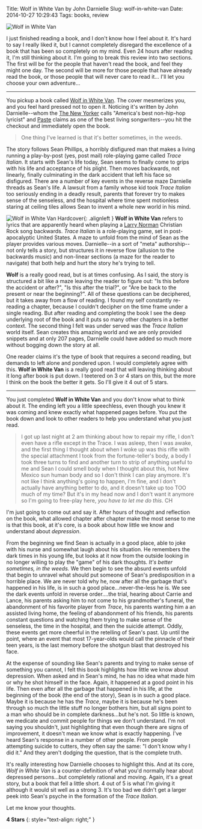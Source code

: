Title: Wolf in White Van by John Darnielle
Slug: wolf-in-white-van
Date: 2014-10-27 10:29:43
Tags: books, review

![Wolf in White Van]({filename}../static/images/2014/wolfinwhitevan-title.jpg "Wolf in White Van: A Novel")

I just finished reading a book, and I don't know how I feel about it.  It's hard to say I really liked it, but I cannot completely disregard the excellence of a book that has been so completely on my mind.  Even 24 hours after reading it, I'm still thinking about it.  I'm going to break this review into two sections.  The first will be for the people that haven't read the book, and feel they might one day.  The second will be more for those people that have already read the book, or those people that will never care to read it...  I'll let you choose your own adventure...

---

You pickup a book called [Wolf in White Van][book].  The cover mesmerizes you, and you feel hard pressed not to open it.  Noticing it's written by John Darnielle--whom the [The New Yorker][ny] calls "America's best non-hip-hop lyricist" and [Paste][] claims as one of the best living songwriters--you hit the checkout and immediately open the book.

> One thing I've learned is that it's better sometimes, in the weeds.

The story follows Sean Phillips, a horribly disfigured man that makes a living running a play-by-post (yes, post mail) role-playing game called _Trace Italian_.  It starts with Sean's life today, Sean seems to finally come to grips with his life and acceptance of his plight.  Then moves backwards, not linearly, finally culminating in the dark accident that left his face so disfigured.  There are a number of key events in the reverse maze Darnielle threads as Sean's life.  A lawsuit from a family whose kid took _Trace Italian_ too seriously ending in a deadly result, parents that forever try to makes sense of the senseless, and the hospital where time spent motionless staring at ceiling tiles allows Sean to invent a whole new world in his mind.

![Wolf in White Van Hardcover]({filename}../static/images/2014/wolfinwhitevan-cover.jpg "Wolf in White Van Hardcover"){: .alignleft } **Wolf in White Van** refers to lyrics that are apparently heard when playing a [Larry Norman][LN] Christian Rock song backwards.  _Trace Italian_ is a role-playing game, set in post-apocalyptic United States.  A maze to unfold from the mind of Sean as the player provides various moves.  Darnielle--in a sort of "meta" authorship--not only tells a story, but structures it in reverse flow (allusion to the backwards music) and non-linear sections (a maze for the reader to navigate) that both help and hurt the story he's trying to tell.

**Wolf** is a really good read, but is at times confusing.  As I said, the story is structured a bit like a maze leaving the reader to figure out: "Is this before the accident or after?", "Is this after the trial?", or "Are be back to the present or near the beginning?".  All of these questions can be deciphered, but it takes away from a flow of reading.  I found my self constantly re-reading a chapter, because I couldn't decipher on the time frame under a single reading.  But after reading and completing the book I see the deep underlying root of the book and it puts so many other chapters in a better context.  The second thing I felt was under served was the _Trace Italian_ world itself.  Sean creates this amazing world and we are only provided snippets and at only 207 pages, Darnielle could have added so much more without bogging down the story at all.

One reader claims it's the type of book that requires a second reading, but demands to left alone and pondered upon.  I would completely agree with this.  **Wolf in White Van** is a really good read that will leaving thinking about it long after book is put down.  I teetered on 3 or 4 stars on this, but the more I think on the book the better it gets.  So I'll give it 4 out of 5 stars.

---

You just completed **Wolf in White Van** and you don't know what to think about it.  The ending left you a little speechless, even though you knew it was coming and knew exactly what happened pages before.  You put the book down and look to other readers to help you understand what you just read.

> I got up last night at 2 am thinking about how to repair my rifle, I don't even have a rifle except in the Trace.  I was asleep, then I was awake, and the first thing I thought about when I woke up was this rifle with the special attachment I took from the fortune-teller's body, a body I took three turns to find and another turn to strip of anything useful to me and Sean I could smell body when I thought about this, hot New Mexico sun human body and so I don't think I can play anymore.  It's not like I think anything's going to happen, I'm fine, and I don't actually have anything better to do, and it doesn't take up too TOO much of my time?  But it's in my head now and I don't want it anymore so I'm going to free-play here, _you have to let me do this_.  CH

I'm just going to come out and say it.  After hours of thought and reflection on the book, what allowed chapter after chapter make the most sense to me is that this book, at it's core, is a book about how little we know and understand about _depression_.

From the beginning we find Sean is actually in a good place, able to joke with his nurse and somewhat laugh about his situation.  He remembers the dark times in his young life, but looks at it now from the outside looking in no longer willing to play the "game" of his dark thoughts.  _It's better sometimes, in the weeds._  We then begin to see the absurd events unfold that begin to unravel what should put someone of Sean's predisposition in a horrible place.  We are never told why he, now after all the garbage that's happened in his life, is in such a good place...never-the-less he is.  We see the dark events unfold in reverse order....the trial, hearing about Carrie and Lance, his parents asking him to not come to his grandmother's funeral, the abandonment of his favorite player from _Trace_, his parents wanting him a an assisted living home, the feeling of abandonment of his friends, his parents constant questions and watching them trying to make sense of the senseless, the time in the hospital, and then the suicide attempt.  Oddly, these events get more cheerful in the retelling of Sean's past.  Up until the point, where an event that most 17-year-olds would call the pinnacle of their teen years, is the last memory before the shotgun blast that destroyed his face.

At the expense of sounding like Sean's parents and trying to make sense of something you cannot, I felt this book highlights how little we know about depression.  When asked and in Sean's mind, he has no idea what made him or why he shot himself in the face.  Again, it happened at a good point in his life.  Then even after all the garbage that happened in his life, at the beginning of the book (the end of the story), Sean is in such a good place.  Maybe it is because he has the _Trace_, maybe it is because he's been through so much the little stuff no longer bothers him, but all signs point to a man who should be in complete darkness...but he's not.  So little is known, we medicate and commit people for things we don't understand.  I'm not saying you shouldn't, just highlighting that even though there are signs of improvement, it doesn't mean we know what is exactly happening.  I've heard Sean's response in a number of other people.  From people attempting suicide to cutters, they often say the same: "I don't know why I did it."  And they aren't dodging the question, that is the complete truth.

It's really interesting how Darnielle chooses to highlight this.  And at its core, _Wolf in White Van_ is a counter-definition of what you'd normally hear about depressed persons...but completely rational and moving.  Again, it's a great story, but a book that fell a little short.  4 out of 5 is what I'm giving it although it would sit well as a strong 3.  It's too bad we didn't get a larger peek into Sean's psyche in the formation of the _Trace Italian_.

Let me know your thoughts.

**4 Stars**
{: style="text-align: right;" }


[book]: http://www.amazon.com/gp/product/0374292086/ref=as_li_tl?ie=UTF8&camp=1789&creative=390957&creativeASIN=0374292086&linkCode=as2&tag=traeblain-20&linkId=AZ5VBTFZTWQGN3D7
[ny]: http://www.newyorker.com/magazine/2005/05/16/the-declaimers
[paste]: http://www.pastemagazine.com/articles/2006/06/pastes-100-best-living-songwriters-8190.html
[LN]: https://en.wikipedia.org/wiki/Larry_Norman

